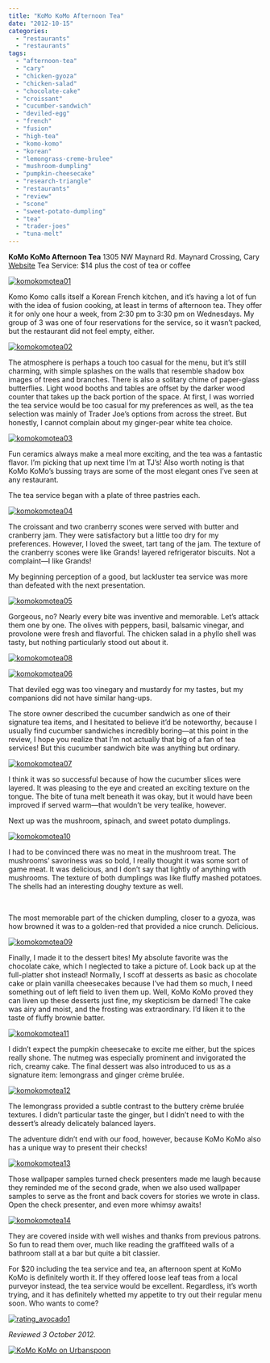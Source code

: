 ```yaml
---
title: "KoMo KoMo Afternoon Tea"
date: "2012-10-15"
categories: 
  - "restaurants"
  - "restaurants"
tags: 
  - "afternoon-tea"
  - "cary"
  - "chicken-gyoza"
  - "chicken-salad"
  - "chocolate-cake"
  - "croissant"
  - "cucumber-sandwich"
  - "deviled-egg"
  - "french"
  - "fusion"
  - "high-tea"
  - "komo-komo"
  - "korean"
  - "lemongrass-creme-brulee"
  - "mushroom-dumpling"
  - "pumpkin-cheesecake"
  - "research-triangle"
  - "restaurants"
  - "review"
  - "scone"
  - "sweet-potato-dumpling"
  - "tea"
  - "trader-joes"
  - "tuna-melt"
---
```


**KoMo KoMo Afternoon Tea** 1305 NW Maynard Rd. Maynard Crossing, Cary [Website](http://komokomonc.com/) Tea Service: $14 plus the cost of tea or coffee

[![](http://s3.amazonaws.com/thegourmez-wpmedia/2012/10/komokomotea01.jpg "komokomotea01")](http://s3.amazonaws.com/thegourmez-wpmedia/2012/10/komokomotea01.jpg)

Komo Komo calls itself a Korean French kitchen, and it’s having a lot of fun with the idea of fusion cooking, at least in terms of afternoon tea. They offer it for only one hour a week, from 2:30 pm to 3:30 pm on Wednesdays. My group of 3 was one of four reservations for the service, so it wasn’t packed, but the restaurant did not feel empty, either.

[![](http://s3.amazonaws.com/thegourmez-wpmedia/2012/10/komokomotea02.jpg "komokomotea02")](http://s3.amazonaws.com/thegourmez-wpmedia/2012/10/komokomotea02.jpg)

The atmosphere is perhaps a touch too casual for the menu, but it’s still charming, with simple splashes on the walls that resemble shadow box images of trees and branches. There is also a solitary chime of paper-glass butterflies. Light wood booths and tables are offset by the darker wood counter that takes up the back portion of the space. At first, I was worried the tea service would be too casual for my preferences as well, as the tea selection was mainly of Trader Joe’s options from across the street. But honestly, I cannot complain about my ginger-pear white tea choice.

[![](http://s3.amazonaws.com/thegourmez-wpmedia/2012/10/komokomotea03.jpg "komokomotea03")](http://s3.amazonaws.com/thegourmez-wpmedia/2012/10/komokomotea03.jpg)

Fun ceramics always make a meal more exciting, and the tea was a fantastic flavor. I’m picking that up next time I’m at TJ’s! Also worth noting is that KoMo KoMo’s bussing trays are some of the most elegant ones I’ve seen at any restaurant.

The tea service began with a plate of three pastries each.

[![](http://s3.amazonaws.com/thegourmez-wpmedia/2012/10/komokomotea04.jpg "komokomotea04")](http://s3.amazonaws.com/thegourmez-wpmedia/2012/10/komokomotea04.jpg)

The croissant and two cranberry scones were served with butter and cranberry jam. They were satisfactory but a little too dry for my preferences. However, I loved the sweet, tart tang of the jam. The texture of the cranberry scones were like Grands! layered refrigerator biscuits. Not a complaint—I like Grands!

My beginning perception of a good, but lackluster tea service was more than defeated with the next presentation.

[![](http://s3.amazonaws.com/thegourmez-wpmedia/2012/10/komokomotea05.jpg "komokomotea05")](http://s3.amazonaws.com/thegourmez-wpmedia/2012/10/komokomotea05.jpg)

Gorgeous, no? Nearly every bite was inventive and memorable. Let’s attack them one by one. The olives with peppers, basil, balsamic vinegar, and provolone were fresh and flavorful. The chicken salad in a phyllo shell was tasty, but nothing particularly stood out about it.

[![](http://s3.amazonaws.com/thegourmez-wpmedia/2012/10/komokomotea08.jpg "komokomotea08")](http://s3.amazonaws.com/thegourmez-wpmedia/2012/10/komokomotea08.jpg)

[![](http://s3.amazonaws.com/thegourmez-wpmedia/2012/10/komokomotea06.jpg "komokomotea06")](http://s3.amazonaws.com/thegourmez-wpmedia/2012/10/komokomotea06.jpg)

That deviled egg was too vinegary and mustardy for my tastes, but my companions did not have similar hang-ups.

The store owner described the cucumber sandwich as one of their signature tea items, and I hesitated to believe it’d be noteworthy, because I usually find cucumber sandwiches incredibly boring—at this point in the review, I hope you realize that I’m not actually that big of a fan of tea services! But this cucumber sandwich bite was anything but ordinary.

[![](http://s3.amazonaws.com/thegourmez-wpmedia/2012/10/komokomotea07.jpg "komokomotea07")](http://s3.amazonaws.com/thegourmez-wpmedia/2012/10/komokomotea07.jpg)

I think it was so successful because of how the cucumber slices were layered. It was pleasing to the eye and created an exciting texture on the tongue. The bite of tuna melt beneath it was okay, but it would have been improved if served warm—that wouldn’t be very tealike, however.

Next up was the mushroom, spinach, and sweet potato dumplings.

[![](http://s3.amazonaws.com/thegourmez-wpmedia/2012/10/komokomotea10.jpg "komokomotea10")](http://s3.amazonaws.com/thegourmez-wpmedia/2012/10/komokomotea10.jpg)

I had to be convinced there was no meat in the mushroom treat. The mushrooms’ savoriness was so bold, I really thought it was some sort of game meat. It was delicious, and I don’t say that lightly of anything with mushrooms. The texture of both dumplings was like fluffy mashed potatoes. The shells had an interesting doughy texture as well.

 

The most memorable part of the chicken dumpling, closer to a gyoza, was how browned it was to a golden-red that provided a nice crunch. Delicious.

[![](http://s3.amazonaws.com/thegourmez-wpmedia/2012/10/komokomotea09.jpg "komokomotea09")](http://s3.amazonaws.com/thegourmez-wpmedia/2012/10/komokomotea09.jpg)

Finally, I made it to the dessert bites! My absolute favorite was the chocolate cake, which I neglected to take a picture of. Look back up at the full-platter shot instead! Normally, I scoff at desserts as basic as chocolate cake or plain vanilla cheesecakes because I’ve had them so much, I need something out of left field to liven them up. Well, KoMo KoMo proved they can liven up these desserts just fine, my skepticism be darned! The cake was airy and moist, and the frosting was extraordinary. I’d liken it to the taste of fluffy brownie batter.

[![](http://s3.amazonaws.com/thegourmez-wpmedia/2012/10/komokomotea11.jpg "komokomotea11")](http://s3.amazonaws.com/thegourmez-wpmedia/2012/10/komokomotea11.jpg)

I didn’t expect the pumpkin cheesecake to excite me either, but the spices really shone. The nutmeg was especially prominent and invigorated the rich, creamy cake. The final dessert was also introduced to us as a signature item: lemongrass and ginger crème brulée.

[![](http://s3.amazonaws.com/thegourmez-wpmedia/2012/10/komokomotea12.jpg "komokomotea12")](http://s3.amazonaws.com/thegourmez-wpmedia/2012/10/komokomotea12.jpg)

The lemongrass provided a subtle contrast to the buttery crème brulée textures. I didn’t particular taste the ginger, but I didn’t need to with the dessert’s already delicately balanced layers.

The adventure didn’t end with our food, however, because KoMo KoMo also has a unique way to present their checks!

[![](http://s3.amazonaws.com/thegourmez-wpmedia/2012/10/komokomotea13.jpg "komokomotea13")](http://s3.amazonaws.com/thegourmez-wpmedia/2012/10/komokomotea13.jpg)

Those wallpaper samples turned check presenters made me laugh because they reminded me of the second grade, when we also used wallpaper samples to serve as the front and back covers for stories we wrote in class. Open the check presenter, and even more whimsy awaits!

[![](http://s3.amazonaws.com/thegourmez-wpmedia/2012/10/komokomotea14.jpg "komokomotea14")](http://s3.amazonaws.com/thegourmez-wpmedia/2012/10/komokomotea14.jpg)

They are covered inside with well wishes and thanks from previous patrons. So fun to read them over, much like reading the graffiteed walls of a bathroom stall at a bar but quite a bit classier.

For $20 including the tea service and tea, an afternoon spent at KoMo KoMo is definitely worth it. If they offered loose leaf teas from a local purveyor instead, the tea service would be excellent. Regardless, it’s worth trying, and it has definitely whetted my appetite to try out their regular menu soon. Who wants to come?

[![](http://s3.amazonaws.com/thegourmez-wpmedia/2009/02/rating_avocado1.gif "rating_avocado1")](http://s3.amazonaws.com/thegourmez-wpmedia/2009/02/rating_avocado1.gif)

_Reviewed 3 October 2012._

[![KoMo KoMo on Urbanspoon](http://www.urbanspoon.com/b/link/1631657/minilink.gif)](http://www.urbanspoon.com/r/25/1631657/restaurant/KoMo-KoMo-Cary)
